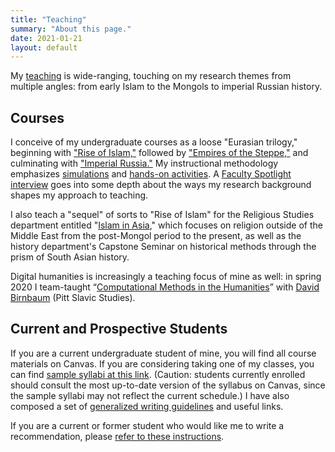 ```yaml
---
title: "Teaching"
summary: "About this page."
date: 2021-01-21
layout: default
---
```


My [teaching][1] is wide-ranging, touching on my research themes from multiple angles: from early Islam to the Mongols to imperial Russian history.

## Courses

I conceive of my undergraduate courses as a loose "Eurasian trilogy," beginning with ["Rise of Islam,"][2] followed by ["Empires of the Steppe,"][3] and culminating with ["Imperial Russia."][4] My instructional methodology emphasizes [simulations](https://www.utimes.pitt.edu/news/teaching-heroes) and [hands-on activities](https://www.honorscollege.pitt.edu/islam). A [Faculty Spotlight interview](https://srbpodcast.org/2021/01/21/reees-faculty-spotlight-james-pickett/) goes into some depth about the ways my research background shapes my approach to teaching.

I also teach a "sequel" of sorts to "Rise of Islam" for the Religious Studies department entitled "[Islam in Asia](https://www.academia.edu/44017356/Islam_in_Asia_Syllabus_)," which focuses on religion outside of the Middle East from the post-Mongol period to the present, as well as the history department's Capstone Seminar on historical methods through the prism of South Asian history.

Digital humanities is increasingly a teaching focus of mine as well: in spring 2020 I team-taught “[Computational Methods in the Humanities][5]” with [David Birnbaum][6] (Pitt Slavic Studies).


## Current and Prospective Students

If you are a current undergraduate student of mine, you will find all course materials on Canvas. If you are considering taking one of my classes, you can find [sample syllabi at this link][7]. (Caution: students currently enrolled should consult the most up-to-date version of the syllabus on Canvas, since the sample syllabi may not reflect the current schedule.) I have also composed a set of [generalized writing guidelines](http://jamespickett.info/writing_tips) and useful links.

If you are a current or former student who would like me to write a recommendation, please [refer to these instructions][9].

[1]:	https://pitt.academia.edu/JamesPickett/Syllabi
[2]:	https://www.academia.edu/38158975/Rise_of_Islam_Syllabus_
[3]:	https://www.academia.edu/28288742/Empires_of_the_Steppe_Eurasia_from_the_Mongols_to_the_Soviet_Union_Syllabus_
[4]:	https://www.academia.edu/37326736/Imperial_Russia_Syllabus_
[5]:	https://bactriana.org/courses.xhtml
[6]:	https://www.dsam.pitt.edu/people/david-j-birnbaum
[7]:	https://pitt.academia.edu/JamesPickett/Syllabi
[8]:	http://jamespickett.info/writing_tips
[9]:	http://jamespickett.info/rec_letter_questionnaire
